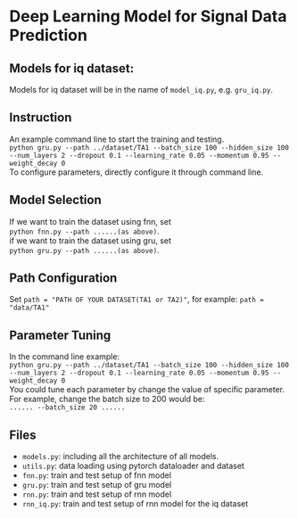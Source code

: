 # Deep Learning Model for Signal Data Prediction

## Models for iq dataset:
Models for iq dataset will be in the name of `model_iq.py`, e.g. `gru_iq.py`.<br />
## Instruction
An example command line to start the training and testing.<br />
`python gru.py --path ../dataset/TA1 --batch_size 100 --hidden_size 100 --num_layers 2 --dropout 0.1 --learning_rate 0.05 --momentum 0.95 --weight_decay 0`<br />
To configure parameters, directly configure it through command line.<br />
## Model Selection
If we want to train the dataset using fnn, set <br />
`python fnn.py --path ......(as above)`.<br />
if we want to train the dataset using gru, set <br />
`python gru.py --path ......(as above)`.<br />

## Path Configuration
Set `path = "PATH OF YOUR DATASET(TA1 or TA2)"`, for example: `path = "data/TA1"`<br />
## Parameter Tuning
In the command line example:<br />
`python gru.py --path ../dataset/TA1 --batch_size 100 --hidden_size 100 --num_layers 2 --dropout 0.1 --learning_rate 0.05 --momentum 0.95 --weight_decay 0`<br />
You could tune each parameter by change the value of specific parameter. For example, change the batch size to 200 would be:<br />
`...... --batch_size 20 ......`<br />
## Files
- `models.py`: including all the architecture of all models.<br />
- `utils.py`: data loading using pytorch dataloader and dataset
- `fnn.py`: train and test setup of fnn model
- `gru.py`: train and test setup of gru model
- `rnn.py`: train and test setup of rnn model
- `rnn_iq.py`: train and test setup of rnn model for the iq dataset

